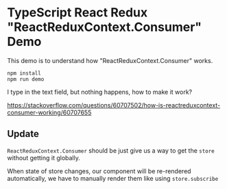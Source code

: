 TypeScript React Redux "ReactReduxContext.Consumer" Demo
========================================================

This demo is to understand how "ReactReduxContext.Consumer" works.

```
npm install
npm run demo
```

I type in the text field, but nothing happens, how to make it work?

https://stackoverflow.com/questions/60707502/how-is-reactreduxcontext-consumer-working/60707655

Update
------

`ReactReduxContext.Consumer` should be just give us a way to get the `store` without getting it globally.

When state of store changes, our component will be re-rendered automatically,
we have to manually render them like using `store.subscribe`
